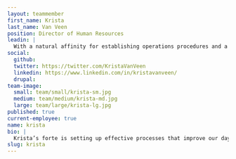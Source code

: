```yaml
---
layout: teammember
first_name: Krista
last_name: Van Veen
position: Director of Human Resources
leadin: |
  With a natural affinity for establishing operations procedures and a love for tech firms, Krista couldn’t feel more at home as at ThinkShout. She loves solving complex organizational problems, almost as much as she loves her chickens.
social:
  github:
  twitter: https://twitter.com/KristaVanVeen
  linkedin: https://www.linkedin.com/in/kristavanveen/
  drupal:
team-image:
  small: team/small/krista-sm.jpg
  medium: team/medium/krista-md.jpg
  large: team/large/krista-lg.jpg
published: true
current-employee: true
name: krista
bio: |
  Krista’s forte is setting up effective processes that improve our day-to-day operations. She excels at supporting organizations, streamlining the daily complexities that take place behind the scenes. Before finding her way to ThinkShout, she spent some time in California - long enough to decide that all that sun just wasn’t for her. After returning to rainy Portland, she worked as the Office Manager at Metal Toad. Krista studied psychology, business, and education (just for fun) at Western Oregon University. When she’s not busy keeping all of our ducks in a row, she’s tending to her urban farm, raising chickens and growing her own food. She plans to expand her livestock collection to eventually include goats and pheasants. We’re considering implementing a Bring Your Goat to Work Day in the office.
slug: krista
---
```


